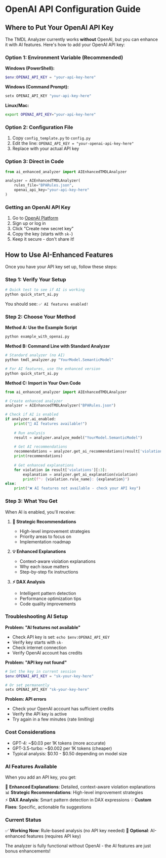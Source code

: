 # OpenAI API Configuration Guide

## Where to Put Your OpenAI API Key

The TMDL Analyzer currently works **without** OpenAI, but you can enhance it with AI features. Here's how to add your OpenAI API key:

### Option 1: Environment Variable (Recommended)

**Windows (PowerShell):**
```powershell
$env:OPENAI_API_KEY = "your-api-key-here"
```

**Windows (Command Prompt):**
```cmd
setx OPENAI_API_KEY "your-api-key-here"
```

**Linux/Mac:**
```bash
export OPENAI_API_KEY="your-api-key-here"
```

### Option 2: Configuration File

1. Copy `config_template.py` to `config.py`
2. Edit the line: `OPENAI_API_KEY = "your-openai-api-key-here"`
3. Replace with your actual API key

### Option 3: Direct in Code

```python
from ai_enhanced_analyzer import AIEnhancedTMDLAnalyzer

analyzer = AIEnhancedTMDLAnalyzer(
    rules_file="BPARules.json",
    openai_api_key="your-api-key-here"
)
```

### Getting an OpenAI API Key

1. Go to [OpenAI Platform](https://platform.openai.com/api-keys)
2. Sign up or log in
3. Click "Create new secret key"
4. Copy the key (starts with `sk-`)
5. Keep it secure - don't share it!

## How to Use AI-Enhanced Features

Once you have your API key set up, follow these steps:

### Step 1: Verify Your Setup

```bash
# Quick test to see if AI is working
python quick_start_ai.py
```

You should see: `✅ AI features enabled!`

### Step 2: Choose Your Method

**Method A: Use the Example Script**
```bash
python example_with_openai.py
```

**Method B: Command Line with Standard Analyzer**
```bash
# Standard analyzer (no AI)
python tmdl_analyzer.py "YourModel.SemanticModel"

# For AI features, use the enhanced version
python quick_start_ai.py
```

**Method C: Import in Your Own Code**
```python
from ai_enhanced_analyzer import AIEnhancedTMDLAnalyzer

# Create enhanced analyzer
analyzer = AIEnhancedTMDLAnalyzer("BPARules.json")

# Check if AI is enabled
if analyzer.ai_enabled:
    print("🤖 AI features available!")
    
    # Run analysis
    result = analyzer.analyze_model("YourModel.SemanticModel")
    
    # Get AI recommendations
    recommendations = analyzer.get_ai_recommendations(result['violations'])
    print(recommendations)
    
    # Get enhanced explanations
    for violation in result['violations'][:3]:
        explanation = analyzer.get_ai_explanation(violation)
        print(f"💡 {violation.rule_name}: {explanation}")
else:
    print("❌ AI features not available - check your API key")
```

### Step 3: What You Get

When AI is enabled, you'll receive:

1. **🎯 Strategic Recommendations**
   - High-level improvement strategies
   - Priority areas to focus on
   - Implementation roadmap

2. **💡 Enhanced Explanations**
   - Context-aware violation explanations
   - Why each issue matters
   - Step-by-step fix instructions

3. **⚡ DAX Analysis**
   - Intelligent pattern detection
   - Performance optimization tips
   - Code quality improvements

### Troubleshooting AI Setup

**Problem: "AI features not available"**
- Check API key is set: `echo $env:OPENAI_API_KEY`
- Verify key starts with `sk-`
- Check internet connection
- Verify OpenAI account has credits

**Problem: "API key not found"**
```powershell
# Set the key in current session
$env:OPENAI_API_KEY = "sk-your-key-here"

# Or set permanently
setx OPENAI_API_KEY "sk-your-key-here"
```

**Problem: API errors**
- Check your OpenAI account has sufficient credits
- Verify the API key is active
- Try again in a few minutes (rate limiting)

### Cost Considerations

- GPT-4: ~$0.03 per 1K tokens (more accurate)
- GPT-3.5-turbo: ~$0.002 per 1K tokens (cheaper)
- Typical analysis: $0.10 - $0.50 depending on model size

### AI Features Available

When you add an API key, you get:

🤖 **Enhanced Explanations**: Detailed, context-aware violation explanations
📊 **Strategic Recommendations**: High-level improvement strategies  
⚡ **DAX Analysis**: Smart pattern detection in DAX expressions
💡 **Custom Fixes**: Specific, actionable fix suggestions

### Current Status

✅ **Working Now**: Rule-based analysis (no API key needed)
🔄 **Optional**: AI-enhanced features (requires API key)

The analyzer is fully functional without OpenAI - the AI features are just bonus enhancements!